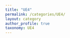 ```yaml
---
title: "UE4"
permalink: /categories/UE4/
layout: category
author_profile: true
taxonomy: UE4
---
```

